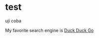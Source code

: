 # test
uji coba

My favorite search engine is [Duck Duck Go](https://bintangir.github.io/test/ "Test")

